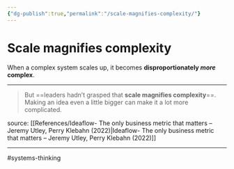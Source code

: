```yaml
---
{"dg-publish":true,"permalink":"/scale-magnifies-complexity/"}
---
```



# Scale magnifies complexity

When a complex system scales up, it becomes **disproportionately *more* complex**.

---

> But ==leaders hadn’t grasped that **scale magnifies complexity**==. Making an idea even a little bigger can make it a lot more complicated.

source: [[References/Ideaflow- The only business metric that matters – Jeremy Utley, Perry Klebahn (2022)\|Ideaflow- The only business metric that matters – Jeremy Utley, Perry Klebahn (2022)]]

---
#systems-thinking